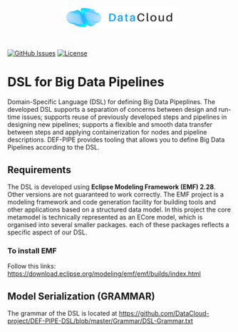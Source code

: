 <p align="center"><img width=50% src="https://raw.githubusercontent.com/DataCloud-project/toolbox/master/docs/img/datacloud_logo.png"></p>&nbsp;

[![GitHub Issues](https://img.shields.io/github/issues/DataCloud-project/DEF-PIPE-DSL.svg)](https://github.com/DataCloud-project/wf-dsl/issues)
[![License](https://img.shields.io/badge/license-Apache2.0-blue.svg)](https://opensource.org/licenses/Apache-2.0)

# DSL for Big Data Pipelines

Domain-Specific Language (DSL) for defining Big Data Pipeplines. The developed DSL supports a separation of concerns between design and run-time issues; supports reuse of previously developed steps and pipelines in designing new pipelines; supports a flexible and smooth data transfer between steps and applying containerization for nodes and pipeline descriptions. DEF-PIPE provides tooling that allows you to define Big Data Pipelines according to the DSL.

## Requirements

The DSL is developed using **Eclipse Modeling Framework (EMF) 2.28**. Other versions are not guaranteed to work correctly.
The EMF project is a modeling framework and code generation facility for building tools and other applications based on a structured data model.
In this project the core metamodel is technically represented as an ECore model, which is organised into several smaller packages. each of these packages reflects a specific aspect of our DSL.

### To install EMF 

Follow this links:
<br />
https://download.eclipse.org/modeling/emf/emf/builds/index.html
<br />

## Model Serialization (GRAMMAR)

The grammar of the DSL is located at https://github.com/DataCloud-project/DEF-PIPE-DSL/blob/master/Grammar/DSL-Grammar.txt
